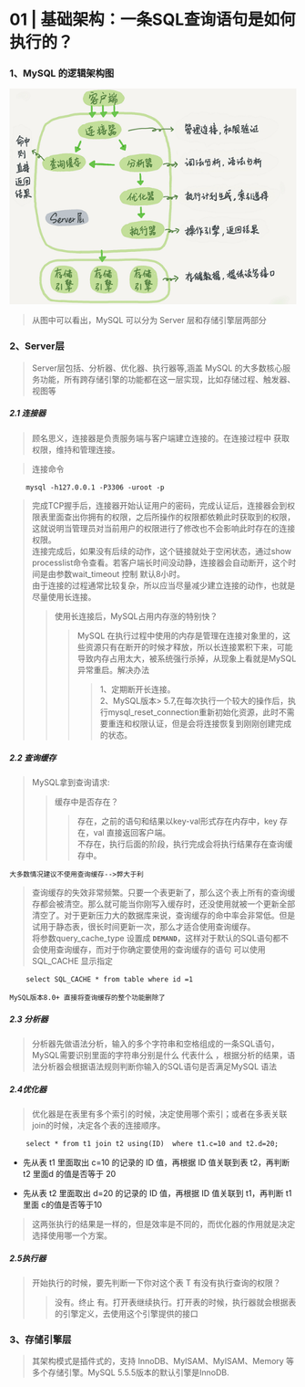 # 01 | 基础架构：一条SQL查询语句是如何执行的？

### 1、MySQL 的逻辑架构图

![](./img/1.png)

>从图中可以看出，MySQL 可以分为 Server 层和存储引擎层两部分

### 2、Server层
>Server层包括、分析器、优化器、执行器等,涵盖 MySQL 的大多数核心服务功能，所有跨存储引擎的功能都在这一层实现，比如存储过程、触发器、视图等

##### 2.1 连接器
>顾名思义，连接器是负责服务端与客户端建立连接的。在连接过程中 获取权限，维持和管理连接。

>连接命令
```html
    mysql -h127.0.0.1 -P3306 -uroot -p
```
>完成TCP握手后，连接器开始认证用户的密码，完成认证后，连接器会到权限表里面查出你拥有的权限，之后所操作的权限都依赖此时获取到的权限，这就说明当管理员对当前用户的权限进行了修改也不会影响此时存在的连接权限。  
>连接完成后，如果没有后续的动作，这个链接就处于空闲状态，通过show processlist命令查看。若客户端长时间没动静，连接器会自动断开，这个时间是由参数wait_timeout 控制 默认8小时。  
>由于连接的过程通常比较复杂，所以应当尽量减少建立连接的动作，也就是尽量使用长连接。
>>使用长连接后，MySQL占用内存涨的特别快？
>>>MySQL 在执行过程中使用的内存是管理在连接对象里的，这些资源只有在断开的时候才释放，所以长连接累积下来，可能导致内存占用太大，被系统强行杀掉，从现象上看就是MySQL异常重启。解决办法
>>>>1、定期断开长连接。  
>>>>2、MySQL版本> 5.7,在每次执行一个较大的操作后，执行mysql_reset_connection重新初始化资源，此时不需要重连和权限认证，但是会将连接恢复到刚刚创建完成的状态。

##### 2.2 查询缓存

>MySQL拿到查询请求:
>>缓存中是否存在？
>>>存在，之前的语句和结果以key-val形式存在内存中，key 存在，val 直接返回客户端。  
>>> 不存在，执行后面的阶段，执行完成会将执行结果存在查询缓存中。  

`大多数情况建议不使用查询缓存-->弊大于利`
>查询缓存的失效非常频繁。只要一个表更新了，那么这个表上所有的查询缓存都会被清空。那么就可能当你刚写入缓存时，还没使用就被一个更新全部清空了。对于更新压力大的数据库来说，查询缓存的命中率会非常低。但是试用于静态表，很长时间更新一次，那么才适合使用查询缓存。  
将参数query_cache_type 设置成 **`DEMAND`**，这样对于默认的SQL语句都不会使用查询缓存，而对于你确定要使用的查询缓存的语句 可以使用 SQL_CACHE 显示指定 
```html
    select SQL_CACHE * from table where id =1
```
`MySQL版本8.0+ 直接将查询缓存的整个功能删除了`

##### 2.3 分析器
>分析器先做语法分析，输入的多个字符串和空格组成的一条SQL语句，MySQL需要识别里面的字符串分别是什么 代表什么 ，根据分析的结果，语法分析器会根据语法规则判断你输入的SQL语句是否满足MySQL 语法

##### 2.4优化器
>优化器是在表里有多个索引的时候，决定使用哪个索引；或者在多表关联join的时候，决定各个表的连接顺序。
```html
    select * from t1 join t2 using(ID)  where t1.c=10 and t2.d=20;
```
* 先从表 t1 里面取出 c=10 的记录的 ID 值，再根据 ID 值关联到表 t2，再判断 t2 里面d 的值是否等于 20

* 先从表 t2 里面取出 d=20 的记录的 ID 值，再根据 ID 值关联到 t1，再判断 t1 里面 c的值是否等于10 

> 这两张执行的结果是一样的，但是效率是不同的，而优化器的作用就是决定选择使用哪一个方案。

##### 2.5执行器
>开始执行的时候，要先判断一下你对这个表 T 有没有执行查询的权限？
>> 没有。终止
>>  有。打开表继续执行。打开表的时候，执行器就会根据表的引擎定义，去使用这个引擎提供的接口

### 3、存储引擎层

>其架构模式是插件式的，支持 InnoDB、MyISAM、MyISAM、Memory 等多个存储引擎。MySQL 5.5.5版本的默认引擎是InnoDB.







